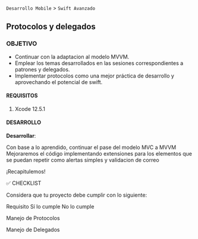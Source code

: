 `Desarrollo Mobile` > `Swift Avanzado`

## Protocolos y delegados


### OBJETIVO

- Continuar con la adaptacion al modelo MVVM.
- Emplear los temas desarrollados en las sesiones correspondientes a patrones y delegados. 
- Implementar protocolos como una mejor práctica de desarrollo y aprovechando el potencial de swift.


#### REQUISITOS

1. Xcode 12.5.1 

#### DESARROLLO

**Desarrollar**:

Con base a lo aprendido, continuar el pase del modelo MVC a MVVM
Mejoraremos el código implementando extensiones para los elementos que se puedan repetir como alertas simples y validacion de correo



¡Recapitulemos!

✅ CHECKLIST 

Considera que tu proyecto debe cumplir con lo siguiente:

Requisito
Sí lo cumple
No lo cumple



Manejo de Protocolos




Manejo de Delegados 





